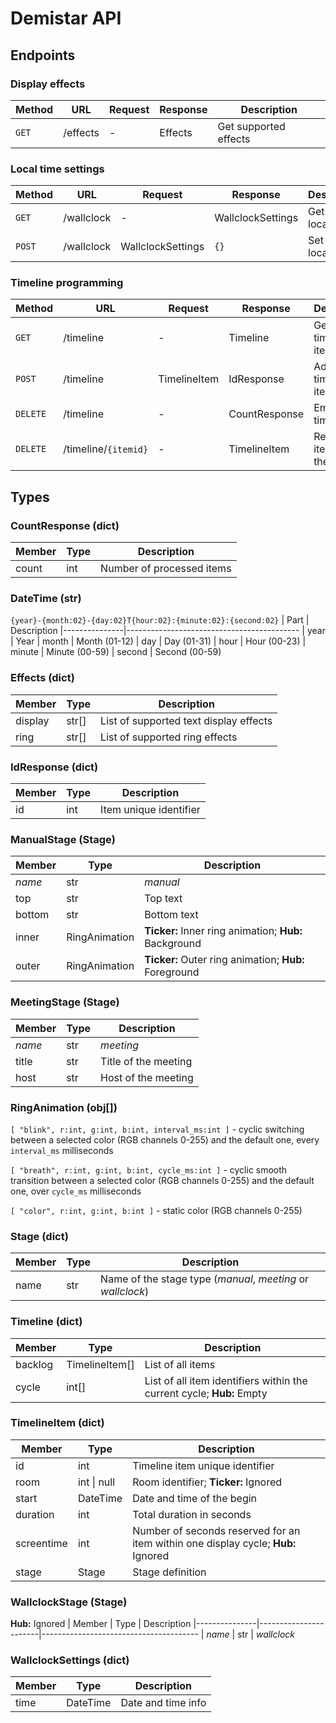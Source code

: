 # Demistar API

## Endpoints

### Display effects
| Method    | URL                       | Request           | Response          | Description
|-----------|---------------------------|-------------------|-------------------|-------------------
| `GET`     | /effects                  | -                 | Effects           | Get supported effects

### Local time settings
| Method    | URL                       | Request           | Response          | Description
|-----------|---------------------------|-------------------|-------------------|-------------------
| `GET`     | /wallclock                | -                 | WallclockSettings | Get device local time
| `POST`    | /wallclock                | WallclockSettings | `{}`              | Set device local time

### Timeline programming
| Method    | URL                       | Request           | Response          | Description
|-----------|---------------------------|-------------------|-------------------|-------------------
| `GET`     | /timeline                 | -                 | Timeline          | Get all timeline items
| `POST`    | /timeline                 | TimelineItem      | IdResponse        | Add a new timeline item
| `DELETE`  | /timeline                 | -                 | CountResponse     | Empty the timeline
| `DELETE`  | /timeline/`{itemid}`      | -                 | TimelineItem      | Remove an item from the timeline

## Types

### CountResponse (dict)
| Member        | Type                  | Description
|---------------|-----------------------|---------------------------------------
| count         | int                   | Number of processed items

### DateTime (str)
`{year}-{month:02}-{day:02}T{hour:02}:{minute:02}:{second:02}`
| Part          | Description
|---------------|-------------------------------------------
| year          | Year
| month         | Month (01-12)
| day           | Day (01-31)
| hour          | Hour (00-23)
| minute        | Minute (00-59)
| second        | Second (00-59)

### Effects (dict)
| Member        | Type                  | Description
|---------------|-----------------------|---------------------------------------
| display       | str[]                 | List of supported text display effects
| ring          | str[]                 | List of supported ring effects

### IdResponse (dict)
| Member        | Type                  | Description
|---------------|-----------------------|---------------------------------------
| id            | int                   | Item unique identifier

### ManualStage (Stage)
| Member        | Type                  | Description
|---------------|-----------------------|---------------------------------------
| *name*        | str                   | *manual*
| top           | str                   | Top text
| bottom        | str                   | Bottom text
| inner         | RingAnimation         | **Ticker:** Inner ring animation; **Hub:** Background
| outer         | RingAnimation         | **Ticker:** Outer ring animation; **Hub:** Foreground

### MeetingStage (Stage)
| Member        | Type                  | Description
|---------------|-----------------------|---------------------------------------
| *name*        | str                   | *meeting*
| title         | str                   | Title of the meeting
| host          | str                   | Host of the meeting

### RingAnimation (obj[])
`[ "blink", r:int, g:int, b:int, interval_ms:int ]` - cyclic switching between a selected color (RGB channels 0-255) and the default one, every `interval_ms` milliseconds

`[ "breath", r:int, g:int, b:int, cycle_ms:int ]` - cyclic smooth transition between a selected color (RGB channels 0-255) and the default one, over `cycle_ms` milliseconds

`[ "color", r:int, g:int, b:int ]` - static color (RGB channels 0-255)

### Stage (dict)
| Member        | Type                  | Description
|---------------|-----------------------|---------------------------------------
| name          | str                   | Name of the stage type (*manual*, *meeting* or *wallclock*)

### Timeline (dict)
| Member        | Type                  | Description
|---------------|-----------------------|---------------------------------------
| backlog       | TimelineItem[]        | List of all items
| cycle         | int[]                 | List of all item identifiers within the current cycle; **Hub:** Empty

### TimelineItem (dict)
| Member        | Type                  | Description
|---------------|-----------------------|---------------------------------------
| id            | int                   | Timeline item unique identifier
| room          | int \| null           | Room identifier; **Ticker:** Ignored
| start         | DateTime              | Date and time of the begin
| duration      | int                   | Total duration in seconds
| screentime    | int                   | Number of seconds reserved for an item within one display cycle; **Hub:** Ignored
| stage         | Stage                 | Stage definition

### WallclockStage (Stage)
**Hub:** Ignored
| Member        | Type                  | Description
|---------------|-----------------------|---------------------------------------
| *name*        | str                   | *wallclock*

### WallclockSettings (dict)
| Member        | Type                  | Description
|---------------|-----------------------|---------------------------------------
| time          | DateTime              | Date and time info
